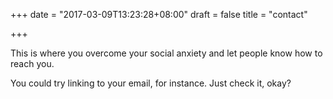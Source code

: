 +++ date = "2017-03-09T13:23:28+08:00" draft = false title = "contact"

+++

This is where you overcome your social anxiety and let people know how to reach you.

You could try linking to your email, for instance. Just check it, okay?
